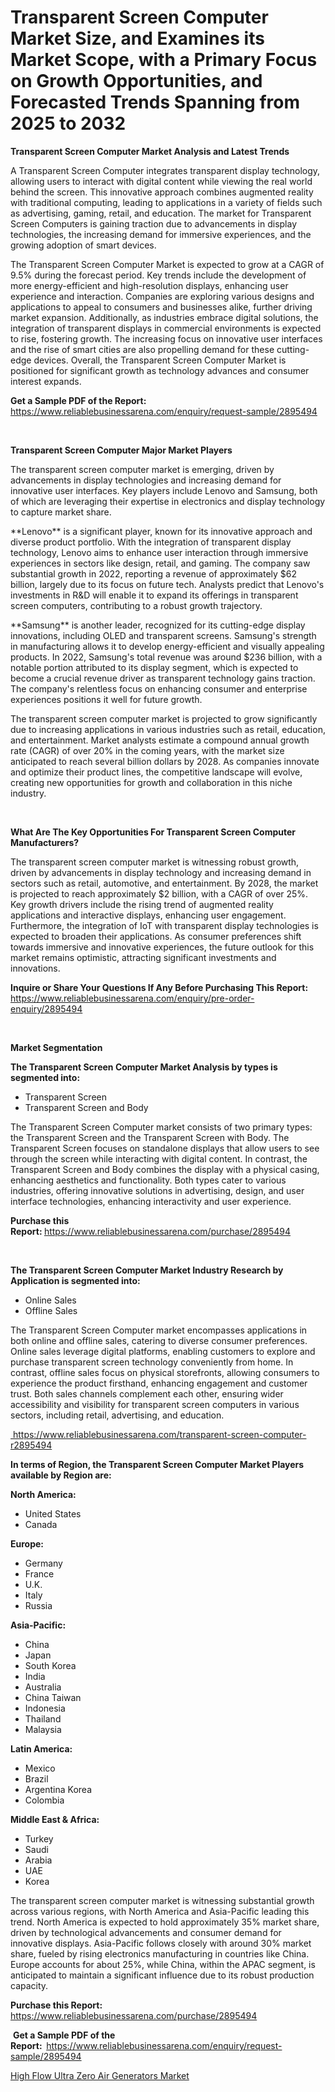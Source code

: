 <p><h1>Transparent Screen Computer Market Size, and Examines its Market Scope, with a Primary Focus on Growth Opportunities, and Forecasted Trends Spanning from 2025 to 2032</h1></p><p><strong>Transparent Screen Computer Market Analysis and Latest Trends</strong></p>
<p><p>A Transparent Screen Computer integrates transparent display technology, allowing users to interact with digital content while viewing the real world behind the screen. This innovative approach combines augmented reality with traditional computing, leading to applications in a variety of fields such as advertising, gaming, retail, and education. The market for Transparent Screen Computers is gaining traction due to advancements in display technologies, the increasing demand for immersive experiences, and the growing adoption of smart devices.</p><p>The Transparent Screen Computer Market is expected to grow at a CAGR of 9.5% during the forecast period. Key trends include the development of more energy-efficient and high-resolution displays, enhancing user experience and interaction. Companies are exploring various designs and applications to appeal to consumers and businesses alike, further driving market expansion. Additionally, as industries embrace digital solutions, the integration of transparent displays in commercial environments is expected to rise, fostering growth. The increasing focus on innovative user interfaces and the rise of smart cities are also propelling demand for these cutting-edge devices. Overall, the Transparent Screen Computer Market is positioned for significant growth as technology advances and consumer interest expands.</p></p>
<p><strong>Get a Sample PDF of the Report:&nbsp;</strong> <a href="https://www.reliablebusinessarena.com/enquiry/request-sample/2895494?utm_campaign=1990&utm_medium=2&utm_source=Github&utm_content=ia&utm_term=15032025&utm_id=transparent-screen-computer">https://www.reliablebusinessarena.com/enquiry/request-sample/2895494</a></p>
<p>&nbsp;</p>
<p><strong>Transparent Screen Computer Major Market Players</strong></p>
<p><p>The transparent screen computer market is emerging, driven by advancements in display technologies and increasing demand for innovative user interfaces. Key players include Lenovo and Samsung, both of which are leveraging their expertise in electronics and display technology to capture market share.</p><p>**Lenovo** is a significant player, known for its innovative approach and diverse product portfolio. With the integration of transparent display technology, Lenovo aims to enhance user interaction through immersive experiences in sectors like design, retail, and gaming. The company saw substantial growth in 2022, reporting a revenue of approximately $62 billion, largely due to its focus on future tech. Analysts predict that Lenovo's investments in R&D will enable it to expand its offerings in transparent screen computers, contributing to a robust growth trajectory.</p><p>**Samsung** is another leader, recognized for its cutting-edge display innovations, including OLED and transparent screens. Samsung's strength in manufacturing allows it to develop energy-efficient and visually appealing products. In 2022, Samsung's total revenue was around $236 billion, with a notable portion attributed to its display segment, which is expected to become a crucial revenue driver as transparent technology gains traction. The company's relentless focus on enhancing consumer and enterprise experiences positions it well for future growth.</p><p>The transparent screen computer market is projected to grow significantly due to increasing applications in various industries such as retail, education, and entertainment. Market analysts estimate a compound annual growth rate (CAGR) of over 20% in the coming years, with the market size anticipated to reach several billion dollars by 2028. As companies innovate and optimize their product lines, the competitive landscape will evolve, creating new opportunities for growth and collaboration in this niche industry.</p></p>
<p>&nbsp;</p>
<p><strong>What Are The Key Opportunities For Transparent Screen Computer Manufacturers?</strong></p>
<p><p>The transparent screen computer market is witnessing robust growth, driven by advancements in display technology and increasing demand in sectors such as retail, automotive, and entertainment. By 2028, the market is projected to reach approximately $2 billion, with a CAGR of over 25%. Key growth drivers include the rising trend of augmented reality applications and interactive displays, enhancing user engagement. Furthermore, the integration of IoT with transparent display technologies is expected to broaden their applications. As consumer preferences shift towards immersive and innovative experiences, the future outlook for this market remains optimistic, attracting significant investments and innovations.</p></p>
<p><strong>Inquire or Share Your Questions If Any Before Purchasing This Report:</strong> <a href="https://www.reliablebusinessarena.com/enquiry/pre-order-enquiry/2895494?utm_campaign=1990&utm_medium=2&utm_source=Github&utm_content=ia&utm_term=15032025&utm_id=transparent-screen-computer">https://www.reliablebusinessarena.com/enquiry/pre-order-enquiry/2895494</a></p>
<p>&nbsp;</p>
<p><strong>Market Segmentation</strong></p>
<p><strong>The Transparent Screen Computer Market Analysis by types is segmented into:</strong></p>
<p><ul><li>Transparent Screen</li><li>Transparent Screen and Body</li></ul></p>
<p><p>The Transparent Screen Computer market consists of two primary types: the Transparent Screen and the Transparent Screen with Body. The Transparent Screen focuses on standalone displays that allow users to see through the screen while interacting with digital content. In contrast, the Transparent Screen and Body combines the display with a physical casing, enhancing aesthetics and functionality. Both types cater to various industries, offering innovative solutions in advertising, design, and user interface technologies, enhancing interactivity and user experience.</p></p>
<p><strong>Purchase this Report:&nbsp;</strong><a href="https://www.reliablebusinessarena.com/purchase/2895494?utm_campaign=1990&utm_medium=2&utm_source=Github&utm_content=ia&utm_term=15032025&utm_id=transparent-screen-computer">https://www.reliablebusinessarena.com/purchase/2895494</a></p>
<p>&nbsp;</p>
<p><strong>The Transparent Screen Computer Market Industry Research by Application is segmented into:</strong></p>
<p><ul><li>Online Sales</li><li>Offline Sales</li></ul></p>
<p><p>The Transparent Screen Computer market encompasses applications in both online and offline sales, catering to diverse consumer preferences. Online sales leverage digital platforms, enabling customers to explore and purchase transparent screen technology conveniently from home. In contrast, offline sales focus on physical storefronts, allowing consumers to experience the product firsthand, enhancing engagement and customer trust. Both sales channels complement each other, ensuring wider accessibility and visibility for transparent screen computers in various sectors, including retail, advertising, and education.</p></p>
<p><a href="https://www.reliablebusinessarena.com/transparent-screen-computer-r2895494?utm_campaign=1990&utm_medium=2&utm_source=Github&utm_content=ia&utm_term=15032025&utm_id=transparent-screen-computer">&nbsp;https://www.reliablebusinessarena.com/transparent-screen-computer-r2895494</a></p>
<p><strong>In terms of Region, the Transparent Screen Computer Market Players available by Region are:</strong></p>
<p>
    <p> <strong> North America: </strong>
        <ul>
            <li>United States</li>
            <li>Canada</li>
        </ul>
        </p> 
    <p> <strong> Europe: </strong>
        <ul>
            <li>Germany</li>
            <li>France</li>
            <li>U.K.</li>
            <li>Italy</li>
            <li>Russia</li>
        </ul>
        </p> 
    <p> <strong> Asia-Pacific: </strong>
        <ul>
            <li>China</li>
            <li>Japan</li>
            <li>South Korea</li>
            <li>India</li>
            <li>Australia</li>
            <li>China Taiwan</li>
            <li>Indonesia</li>
            <li>Thailand</li>
            <li>Malaysia</li>
        </ul>
        </p> 
    <p> <strong> Latin America: </strong>
        <ul>
            <li>Mexico</li>
            <li>Brazil</li>
            <li>Argentina Korea</li>
            <li>Colombia</li>
        </ul>
        </p> 
    <p> <strong> Middle East & Africa: </strong>
        <ul>
            <li>Turkey</li>
            <li>Saudi</li>
            <li>Arabia</li>
            <li>UAE</li>
            <li>Korea</li>
        </ul>
    </p>
    </p>
<p><p>The transparent screen computer market is witnessing substantial growth across various regions, with North America and Asia-Pacific leading this trend. North America is expected to hold approximately 35% market share, driven by technological advancements and consumer demand for innovative displays. Asia-Pacific follows closely with around 30% market share, fueled by rising electronics manufacturing in countries like China. Europe accounts for about 25%, while China, within the APAC segment, is anticipated to maintain a significant influence due to its robust production capacity.</p></p>
<p><strong>Purchase this Report: </strong><a href="https://www.reliablebusinessarena.com/purchase/2895494?utm_campaign=1990&utm_medium=2&utm_source=Github&utm_content=ia&utm_term=15032025&utm_id=transparent-screen-computer">https://www.reliablebusinessarena.com/purchase/2895494</a></p>
<p>&nbsp;<strong>Get a Sample PDF of the Report:&nbsp;&nbsp;</strong><a href="https://www.reliablebusinessarena.com/enquiry/request-sample/2895494?utm_campaign=1990&utm_medium=2&utm_source=Github&utm_content=ia&utm_term=15032025&utm_id=transparent-screen-computer">https://www.reliablebusinessarena.com/enquiry/request-sample/2895494</a></p>
<p><strong></strong></p>
<p><p><a href="https://github.com/MarciaRunte/Market-Research-Report-List-2/blob/main/high-flow-ultra-zero-air-generators-market.md?utm_campaign=1990&utm_medium=2&utm_source=Github&utm_content=ia&utm_term=15032025&utm_id=transparent-screen-computer">High Flow Ultra Zero Air Generators Market</a></p></p>